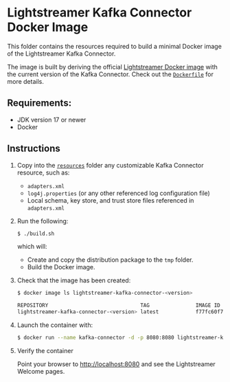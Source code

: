 # Lightstreamer Kafka Connector Docker Image

This folder contains the resources required to build a minimal Docker image of the Lightstreamer Kafka Connector.

The image is built by deriving the official [Lightstreamer Docker image](https://hub.docker.com/_/lightstreamer) with the current version of the Kafka Connector. Check out the [`Dockerfile`](./Dockerfile) for more details.

## Requirements:

- JDK version 17 or newer
- Docker

## Instructions

1. Copy into the [`resources`](resources/) folder any customizable Kafka Connector resource, such as:
   - `adapters.xml`
   - `log4j.properties` (or any other referenced log configuration file)
   - Local schema, key store, and trust store files referenced in `adapters.xml`

2. Run the following:

   ```sh
   $ ./build.sh
   ```

   which will:
   
   - Create and copy the distribution package to the `tmp` folder.
   - Build the Docker image.

3. Check that the image has been created:

   ```sh
   $ docker image ls lightstreamer-kafka-connector-<version>

   REPOSITORY                              TAG               IMAGE ID       CREATED          SIZE
   lightstreamer-kafka-connector-<version> latest            f77fc60f7892   13 minutes ago   602MB
   ```

4. Launch the container with:

   ```sh
   $ docker run --name kafka-connector -d -p 8080:8080 lightstreamer-kafka-connector-<version>
   ```
 
5. Verify the container

   Point your browser to [http://localhost:8080](http://localhost:8080) and see the Lightstreamer Welcome pages.
